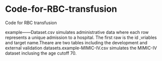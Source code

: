# Code-for-RBC-transfusion
Code for RBC transfusion<br>  

example——Dataset.csv simulates administrative data where each row represents a unique admission to a hospital. The first raw is the id ,vriables and target name.Theare are two tables including the development and external validation datasets.example-MIMIC-IV.csv simulates the MIMIC-IV dataset inclusing the age cutoff 70.
